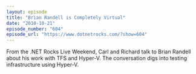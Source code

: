 ```yaml
---
layout: episode
title: "Brian Randell is Completely Virtual"
date: "2010-10-21"
episode_number: "604"
episode_url: "https://www.dotnetrocks.com/?show=604"
---
```


From the .NET Rocks Live Weekend, Carl and Richard talk to Brian Randell about his work with TFS and Hyper-V. The conversation digs into testing infrastructure using Hyper-V.
